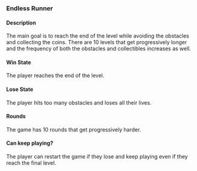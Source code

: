 ### Endless Runner

#### Description
The main goal is to reach the end of the level while avoiding the obstacles and collecting the coins. There are 10 levels that get progressively longer and the frequency of both the obstacles and collectibles increases as well.

#### Win State
The player reaches the end of the level.

#### Lose State
The player hits too many obstacles and loses all their lives.

#### Rounds
The game has 10 rounds that get progressively harder.

#### Can keep playing?
The player can restart the game if they lose and keep playing even if they reach the final level.